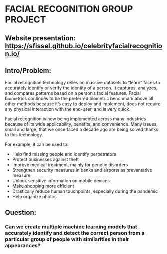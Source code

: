 # FACIAL RECOGNITION GROUP PROJECT

## Website presentation: https://sfissel.github.io/celebrityfacialrecognition.io/

## Intro/Problem:
Facial recognition technology relies on massive datasets to “learn” faces to accurately identify or verify the identity of a person. It captures, analyzes, and compares patterns based on a person’s facial features. Facial biometrics continues to be the preferred biometric benchmark above all other methods because it’s easy to deploy and implement, does not require any physical interaction with the end-user, and is very quick.

Facial recognition is now being implemented across many industries because of its wide applicability, benefits, and convenience. Many issues, small and large, that we once faced a decade ago are being solved thanks to this technology.

For example, it can be used to:
- Help find missing people and identify perpetrators
- Protect businesses against theft
- Improve medical treatment, mainly for genetic disorders
- Strengthen security measures in banks and airports as preventative measure
- Unlock sensitive information on mobile devices
- Make shopping more efficient
- Drastically reduce human touchpoints, especially during the pandemic
- Help organize photos

## Question: 
### **Can we create multiple machine learning models that accurately identify and detect the correct person from a particular group of people with similarities in their appearances?**

